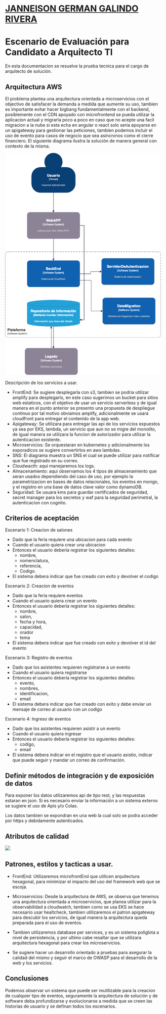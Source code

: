 # <a href="https://github.com/janneison">JANNEISON GERMAN GALINDO RIVERA</a>

# Escenario de Evaluación para Candidato a Arquitecto TI
En esta documentacion se resuelve la prueba tecnica para el cargo de arquitecto de solución.

## Arquitectura AWS

El problema plantea una arquitectura orientada a microservicios con el objectivo de satisfacer la demanda a medida que aumente su uso, tambien es importante evitar hacer bigbang fundamentalmente con  el backend, posiblemente con el CDN apoyado con microfrontend se pueda utilizar la aplicacion actual y migrarla poco a poco en caso que no acepte una facil migracion a la nube si esta echa en angular o react solo seria apoyarse en un apigateway para gestionar las peticiones, tambien podemos incluir el uso de evento para casos de negocio que sea asincronos como el cierre financiero. El siguiente diagrama ilustra la solución de manera general con contexto de la misma.


![](img/xm-context.png)

Descripción de los servicios a usar.

- FrontEnd: Se sugiere desplegarla con s3, tambien se podria utilizar amplify para desplegarlo, en este caso sugerimos un bucket para sitios web estaticos, con el objetivo de usar un servicio serverless y de igual manera en el punto anterior se presento una propuesta de despliegue continuo por tal motivo obviamos amplify, adicionalmente se usara cloudfront para entregar el contenido de la app web.
- Apigateway: Se utilizara para entregar las api de los servicios expuestos ya sea por EKS, lambda, un servicio que aun no se migre del monolito, de igual manera se utilizara la funcion de autorizador para utilizar la autenticacion existente.
- Microservicios: Se orquestaran en kubernetes y adicionalmente los exporadicos se sugiere convertirlos en aws lambdas.
- SNS: El diagrama muestra un SNS el cual se puede utilizar para notificar que fue registrado en su correo.
- Cloudwacth: aqui manejaremos los logs.
- Almacenamiento: aqui observamos los 4 tipos de almacenamiento que seran usados dependiendo del caso de uso, por ejemplo la parametrizacion en bases de datos relacionales, los eventos en mongo, y el registro en una base de datos clave valor como dynamoDB.
- Seguridad: Se usuara kms para guardar certificados de seguridad, secret manager para los secretos y waf para la seguridad perimetral, la autenticacion con cognito.

## Criterios de aceptación
Escenario 1: Creacion de salones

- Dado que la feria requiere una ubicacion para cada evento
- Cuando el usuario quiera crear una ubicacion
- Entonces el usuario debería registrar los siguientes detalles:
    - nombre,
    - nomenclatura,
    - referencia,
    - Codigo.
- El sistema debera indicar que fue creado con exito y devolver el codigo

Escenario 2: Creacion de eventos

- Dado que la feria requiere eventos
- Cuando el usuario quiera crear un evento
- Entonces el usuario debería registrar los siguientes detalles:
    - nombre,
    - salon,
    - fecha y hora,
    - capacidad,
    - orador
    - tema
- El sistema debera indicar que fue creado con exito y devolver el id del evento

Escenario 3: Registro de eventos

- Dado que los asistentes requieren registrarse a un evento
- Cuando el usuario quiera registrarse
- Entonces el usuario debería registrar los siguientes detalles:
    - evento,
    - nombres,
    - identificacion,
    - email
- El sistema debera indicar que fue creado con exito y debe enviar un mensaje de correo al usuario con un codigo

Escenario 4: Ingreso de eventos

- Dado que los asistentes requieren asistir a un evento
- Cuando el usuario quiera ingresar
- Entonces el usuario debería registrar los siguientes detalles:
    - codigo,
    - email
- El sistema debera indicar en el registro que el usuario asistio, indicar que puede seguir y mandar un correo de confirmación.


## Definir métodos de integración y de exposición de datos

Para exponer los datos utilizaremos api de tipo rest, y las respuestas estaran en json. Si es necesario enviar la información a un sistema externo se sugiere el uso de Apis y/o Colas. 

Los datos tambien se expondran en una web la cual solo se podra acceder por https y debidamente autenticados.


## Atributos de calidad

![](img/atributos.png)

## Patrones, estilos y tacticas a usar.

- FrontEnd: Utilizaremos microfrontEnd que utilicen arquitectura hexagonal, para minimizar el impacto del uso del framework web que se escoja.

- Microservicios: Desde la arquitectura de AWS, se observa que tenemos una arquitectura orientada a microservicios, que planea utilizar para la observabilidad a cloudwatch, tambien como se usa EKS se hace necesario usar healtcheck, tambien utilizaremos el patron apigateway para descubir los servicios, de igual manera la arquitectura queda preparada para el uso de eventos.

- Tambien utilizaremos database per services, y es un sistema poliglota a nivel de persistencia, y por ultimo cabe resaltar que se utilizara arquitectura hexagonal para crear los microservicios.

- Se sugiere hacer un desarrollo orientado a pruebas para asegurar la calidad del mismo y seguir el marco de OWASP para el desarrollo de la web y los servicios.

## Conclusiones

Podemos observar un sistema que puede ser reutilizable para la creacion de cualquier tipo de eventos, seguramente la arquitectura  de solución y de software deba profundizarse y evolucionarse a medida que  se creen las historias de usuario y se definan todos los escenarios.


